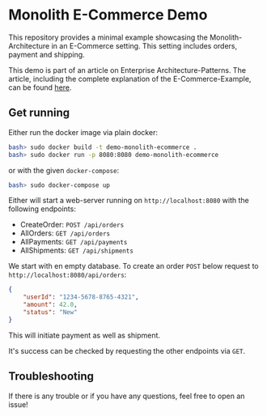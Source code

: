 # Monolith E-Commerce Demo

This repository provides a minimal example showcasing the Monolith-Architecture in an E-Commerce setting.
This setting includes orders, payment and shipping.

This demo is part of an article on Enterprise Architecture-Patterns.
The article, including the complete explanation of the E-Commerce-Example, can be found [here](https://github.com/Beleg-6-EAP/Belegarbeit).

## Get running

Either run the docker image via plain docker:
```bash
bash> sudo docker build -t demo-monolith-ecommerce .
bash> sudo docker run -p 8080:8080 demo-monolith-ecommerce  
```
or with the given `docker-compose`:
```bash
bash> sudo docker-compose up
```

Either will start a web-server running on `http://localhost:8080` with the following endpoints:

- CreateOrder: `POST /api/orders`
- AllOrders: `GET /api/orders`
- AllPayments: `GET /api/payments`
- AllShipments: `GET /api/shipments`

We start with en empty database.
To create an order `POST` below request to `http://localhost:8080/api/orders`: 

```json
{
    "userId": "1234-5678-8765-4321",
    "amount": 42.0,
    "status": "New"
}
```

This will initiate payment as well as shipment.

It's success can be checked by requesting the other endpoints via `GET`.

## Troubleshooting

If there is any trouble or if you have any questions, feel free to open an issue!
